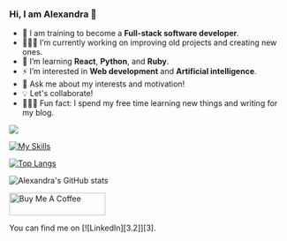 
###  Hi, I am Alexandra 👋

- 🦄 I am training to become a **Full-stack software developer**.
- 👩🏼‍💻 I’m currently working on improving old projects and creating new ones.
- 🦋 I’m learning **React**, **Python**, and **Ruby**.
- ⚡️ I’m interested in **Web development** and **Artificial intelligence**.
- 💬 Ask me about my interests and motivation!
- 💡 Let's collaborate!
- 🧚🏼‍♀️ Fun fact: I spend my free time learning new things and writing for my blog.

![](https://komarev.com/ghpvc/?username=alexandravladu&color=blueviolet)




[![My Skills](https://skills.thijs.gg/icons?i=js,html,css,nodejs,react,py,git,mysql,ruby,figma)](https://skills.thijs.gg)




[![Top Langs](https://github-readme-stats.vercel.app/api/top-langs/?username=alexandravladu)](https://github.com/alexandravladu/github-readme-stats)




![Alexandra's GitHub stats](https://github-readme-stats.vercel.app/api?username=alexandravladu&show_icons=true&theme=dracula)


<a href="https://www.buymeacoffee.com/alexandravladu" target="_blank"><img src="https://cdn.buymeacoffee.com/buttons/default-orange.png" alt="Buy Me A Coffee" height="41" width="174"></a>





<!-- Actual text -->

You can find me on [![LinkedIn][3.2]][3].

<!-- Icons -->
[2.2]: https://raw.githubusercontent.com/alexandravladu/alexandravladu/master/linkedin-3-16.png (LinkedIn icon without padding)

<!-- Links to your social media accounts -->

[1]: https://www.linkedin.com/in/alexandra-vladu/
